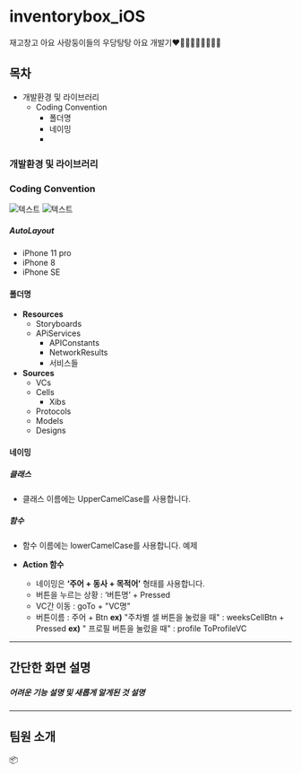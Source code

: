 # inventorybox_iOS
재고창고 아요 사랑둥이들의 우당탕탕 아요 개발기❤️🧡💛💚💙💜🖤🤍🤎

## 목차 
- 개발환경 및 라이브러리
    - Coding Convention
        - 폴더명
        - 네이밍
        - 

### 개발환경 및 라이브러리

###  Coding Convention 
![텍스트](https://camo.githubusercontent.com/6d208dcd48d17aa375fb2d8976f4f0f1ccf7d4bf/68747470733a2f2f696d672e736869656c64732e696f2f62616467652f53776966742d342e322d6f72616e67652e737667)      ![텍스트](https://camo.githubusercontent.com/cbd34cc87a0faae303cbe4dd9d9b8e160854324e/68747470733a2f2f696d672e736869656c64732e696f2f62616467652f6c6963656e73652d43432d2d42592d2d342e302d626c75652e737667)

##### AutoLayout 
- iPhone 11 pro 
- iPhone 8 
- iPhone SE 

#### 폴더명
* __Resources__
    * Storyboards
    * APiServices
        * APIConstants
        * NetworkResults
        * 서비스들
* __Sources__
    *  VCs
    * Cells
        * Xibs
    * Protocols
    * Models
    * Designs


#### 네이밍

##### 클래스
-   클래스 이름에는 UpperCamelCase를 사용합니다.


##### 함수
-   함수 이름에는 lowerCamelCase를 사용합니다.
예제

- __Action 함수__
    - 네이밍은 __‘주어 + 동사 + 목적어’__ 형태를  사용합니다.
    - 버튼을 누르는 상황 : ‘버튼명’ + Pressed
    - VC간 이동 : goTo + "VC명"
    - 버튼이름 : 주어 + Btn
    __ex)__ "주차별 셀 버튼을 눌렀을 때" : weeksCellBtn + Pressed 
    __ex)__ " 프로필 버튼을 눌렀을 때" : profile ToProfileVC 


----

## 간단한 화면 설명

##### 어려운 기능 설명 및 새롭게 알게된 것 설명

----

## 팀원 소개
📦
